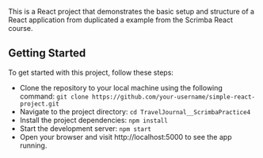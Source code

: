 <p>This is a React project that demonstrates the basic setup and structure of a React application from duplicated a example from the Scrimba React course.</p>

<h2>Getting Started</h2>
To get started with this project, follow these steps:

<ul>
<li>Clone the repository to your local machine using the following command:
<code>git clone https://github.com/your-username/simple-react-project.git</code></li>
<li>Navigate to the project directory:
<code>cd TravelJournal__ScrimbaPractice4</code></li>
<li>Install the project dependencies:
<code>npm install</code></li>
<li>Start the development server:
<code>npm start</code></li>
<li>Open your browser and visit http://localhost:5000 to see the app running.</li>
</ul>

